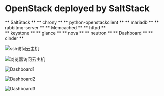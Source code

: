 # OpenStack deployed by SaltStack

** SaltStack **
**  chrony ** 
**  python-openstackclient ** 
**  mariadb ** 
**  rabbitmq-server ** 
**  Memcached ** 
**  httpd **  
**  keystone ** 
**  glance ** 
**  nova ** 
**  neutron ** 
**  Dashboard ** 
**  cinder ** 

![ssh访问云主机](http://img.blog.csdn.net/20171106001510714?watermark/2/text/aHR0cDovL2Jsb2cuY3Nkbi5uZXQvTG9ja2V5MjM=/font/5a6L5L2T/fontsize/400/fill/I0JBQkFCMA==/dissolve/70/gravity/SouthEast)

![浏览器访问云主机](http://img.blog.csdn.net/20171106001612271?watermark/2/text/aHR0cDovL2Jsb2cuY3Nkbi5uZXQvTG9ja2V5MjM=/font/5a6L5L2T/fontsize/400/fill/I0JBQkFCMA==/dissolve/70/gravity/SouthEast)

![Dashboard1](http://img.blog.csdn.net/20171106001655118?watermark/2/text/aHR0cDovL2Jsb2cuY3Nkbi5uZXQvTG9ja2V5MjM=/font/5a6L5L2T/fontsize/400/fill/I0JBQkFCMA==/dissolve/70/gravity/SouthEast)

![Dashboard2](http://img.blog.csdn.net/20171106001705537?watermark/2/text/aHR0cDovL2Jsb2cuY3Nkbi5uZXQvTG9ja2V5MjM=/font/5a6L5L2T/fontsize/400/fill/I0JBQkFCMA==/dissolve/70/gravity/SouthEast)

![Dashboard3](http://img.blog.csdn.net/20171106001716039?watermark/2/text/aHR0cDovL2Jsb2cuY3Nkbi5uZXQvTG9ja2V5MjM=/font/5a6L5L2T/fontsize/400/fill/I0JBQkFCMA==/dissolve/70/gravity/SouthEast)
